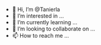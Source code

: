 - 👋 Hi, I’m @Tanierla
- 👀 I’m interested in ...
- 🌱 I’m currently learning ...
- 💞️ I’m looking to collaborate on ...
- 📫 How to reach me ...

<!---
Tanierla/Tanierla is a ✨ special ✨ repository because its `README.md` (this file) appears on your GitHub profile.
You can click the Preview link to take a look at your changes.
--->
